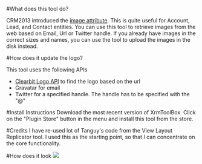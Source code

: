 #What does this tool do?

CRM2013 introduced the [image attribute](https://msdn.microsoft.com/en-au/library/8597998f-764f-4c73-b63d-9f5e02c78061#BKMK_EntityImages). This is quite useful for Account, Lead, and Contact entities. You can use this tool to retrieve images from the web based on Email, Url or Twitter handle. If you already have images in the correct sizes and names, you can use the tool to upload the images in the disk instead.

#How does it update the logo?

This tool uses the following APIs
* [Clearbit Logo API](https://clearbit.com/docs#logo-api) to find the logo based on the url
* Gravatar for email
* Twitter for a specified handle. The handle has to be specified with the "@"

#Install Instructions
Download the most recent version of XrmToolBox. Click on the "Plugin Store" button in the menu and install this tool from the store.

#Credits
I have re-used lot of Tanguy's code from the View Layout Replicator tool. I used this as the starting point, so that I can concentrate on the core functionality.

#How does it look
![](https://github.com/rajyraman/Ryr.XrmToolBox.EntityImageUpdater/blob/master/Screenshot.png)
